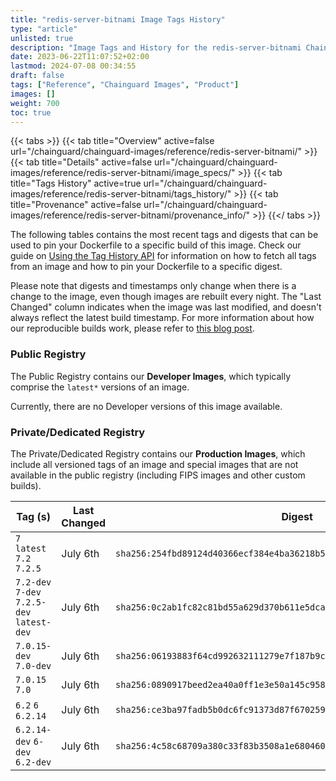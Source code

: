 ```yaml
---
title: "redis-server-bitnami Image Tags History"
type: "article"
unlisted: true
description: "Image Tags and History for the redis-server-bitnami Chainguard Image"
date: 2023-06-22T11:07:52+02:00
lastmod: 2024-07-08 00:34:55
draft: false
tags: ["Reference", "Chainguard Images", "Product"]
images: []
weight: 700
toc: true
---
```


{{< tabs >}}
{{< tab title="Overview" active=false url="/chainguard/chainguard-images/reference/redis-server-bitnami/" >}}
{{< tab title="Details" active=false url="/chainguard/chainguard-images/reference/redis-server-bitnami/image_specs/" >}}
{{< tab title="Tags History" active=true url="/chainguard/chainguard-images/reference/redis-server-bitnami/tags_history/" >}}
{{< tab title="Provenance" active=false url="/chainguard/chainguard-images/reference/redis-server-bitnami/provenance_info/" >}}
{{</ tabs >}}

The following tables contains the most recent tags and digests that can be used to pin your Dockerfile to a specific build of this image. Check our guide on [Using the Tag History API](/chainguard/chainguard-images/using-the-tag-history-api/) for information on how to fetch all tags from an image and how to pin your Dockerfile to a specific digest.

Please note that digests and timestamps only change when there is a change to the image, even though images are rebuilt every night. The "Last Changed" column indicates when the image was last modified, and doesn't always reflect the latest build timestamp. For more information about how our reproducible builds work, please refer to [this blog post](https://www.chainguard.dev/unchained/reproducing-chainguards-reproducible-image-builds).

### Public Registry
The Public Registry contains our **Developer Images**, which typically comprise the `latest*` versions of an image.

Currently, there are no Developer versions of this image available.

### Private/Dedicated Registry
The Private/Dedicated Registry contains our **Production Images**, which include all versioned tags of an image and special images that are not available in the public registry (including FIPS images and other custom builds).

| Tag (s)                                     | Last Changed | Digest                                                                    |
|---------------------------------------------|--------------|---------------------------------------------------------------------------|
|  `7` `latest` `7.2` `7.2.5`                 | July 6th     | `sha256:254fbd89124d40366ecf384e4ba36218b5863f8bf9ebc6e1d5f98717e1bd22c0` |
|  `7.2-dev` `7-dev` `7.2.5-dev` `latest-dev` | July 6th     | `sha256:0c2ab1fc82c81bd55a629d370b611e5dca888ad8d117fdae5b6aa31859cde5f7` |
|  `7.0.15-dev` `7.0-dev`                     | July 6th     | `sha256:06193883f64cd992632111279e7f187b9c3a8f8160c57b42e1e5b11154253e7c` |
|  `7.0.15` `7.0`                             | July 6th     | `sha256:0890917beed2ea40a0ff1e3e50a145c958296f6176746d5935ac5250bbf259cf` |
|  `6.2` `6` `6.2.14`                         | July 6th     | `sha256:ce3ba97fadb5b0dc6fc91373d87f670259749026a4192ed2d1cda6e548e2753c` |
|  `6.2.14-dev` `6-dev` `6.2-dev`             | July 6th     | `sha256:4c58c68709a380c33f83b3508a1e6804600660e6fb331f74b27a8afe1b4529da` |

